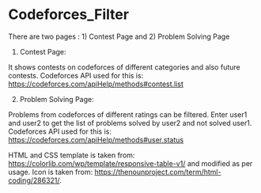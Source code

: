 # Codeforces_Filter

There are two pages : 1) Contest Page and 2) Problem Solving Page

1) Contest Page:

It shows contests on codeforces of different categories and also future contests.
Codeforces API used for this is: https://codeforces.com/apiHelp/methods#contest.list

2) Problem Solving Page:

Problems from codeforces of different ratings can be filtered.
Enter user1 and user2 to get the list of problems solved by user2 and not solved user1.
Codeforces API used for this is: https://codeforces.com/apiHelp/methods#user.status

HTML and CSS template is taken from: https://colorlib.com/wp/template/responsive-table-v1/  and modified as per usage.
Icon is taken from: https://thenounproject.com/term/html-coding/286321/.
